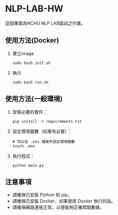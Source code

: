 # NLP-LAB-HW

這個專案為NCHU NLP LAB面試之作業。


## 使用方法(Docker)
1. 建立image
    ```
    sudo bash init.sh
    ```

2. 執行
    ```
    sudo bash run.sh
    ```

    
## 使用方法(一般環境)

1. 安裝必要的套件：
    ```
    pip install -r requirements.txt
    ```

2. 設定環境變數（如果有必要）：
    ```
    # 可以在 .env 檔案中設定環境變數
    touch .env
    ```

3. 執行程式：
    ```
    python main.py
    ```

## 注意事項

- 請確保已安裝 Python 和 pip。
- 請確保已安裝 Docker，如果使用 Docker 執行的話。
- 請確保網路連接正常，以便能夠正確爬取數據。